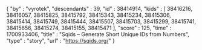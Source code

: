 {
  "by" : "vyrotek",
  "descendants" : 39,
  "id" : 38414914,
  "kids" : [ 38416216, 38416057, 38415825, 38415792, 38415343, 38415234, 38415306, 38415414, 38415749, 38415444, 38415507, 38415703, 38415299, 38415741, 38415656, 38415274, 38415155, 38415471 ],
  "score" : 125,
  "time" : 1700933406,
  "title" : "Sqids – Generate Short Unique IDs from Numbers",
  "type" : "story",
  "url" : "https://sqids.org/"
}
